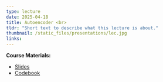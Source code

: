 ```yaml
---
type: lecture
date: 2025-04-18
title: Autoencoder <br> 
tldr: "Short text to describe what this lecture is about."
thumbnail: /static_files/presentations/lec.jpg
links: 
---
```

**Course Materials:**
- [Slides](https://ml-graph.github.io/spring-2025/static_files/slides/3-Gen-AE.pdf)
- [Codebook](https://ml-graph.github.io/spring-2025/static_files/codes/3-Gen-AE.ipynb)
